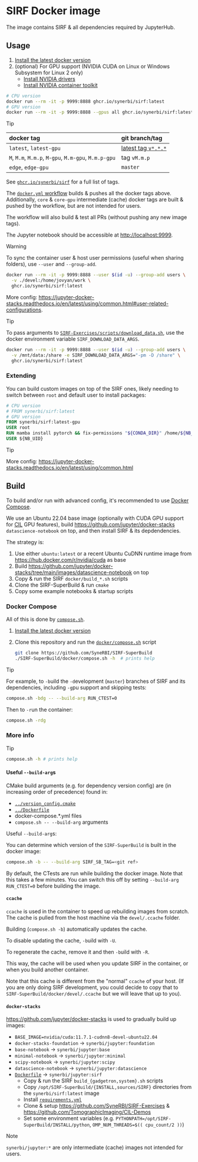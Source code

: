 # SIRF Docker image

The image contains SIRF & all dependencies required by JupyterHub.

## Usage

1. [Install the latest docker version](https://docs.docker.com/engine/install/)
2. (optional) For GPU support (NVIDIA CUDA on Linux or Windows Subsystem for Linux 2 only)
   - [Install NVIDIA drivers](https://developer.nvidia.com/cuda-downloads)
   - [Install NVIDIA container toolkit](https://docs.nvidia.com/datacenter/cloud-native/container-toolkit/latest/install-guide.html)

```sh
# CPU version
docker run --rm -it -p 9999:8888 ghcr.io/synerbi/sirf:latest
# GPU version
docker run --rm -it -p 9999:8888 --gpus all ghcr.io/synerbi/sirf:latest-gpu
```

> [!TIP]
> docker tag | git branch/tag
> :---|:---
> `latest`, `latest-gpu` | [latest tag `v*.*.*`](https://github.com/SyneRBI/SIRF-SuperBuild/releases/latest)
> `M`, `M.m`, `M.m.p`, `M-gpu`, `M.m-gpu`, `M.m.p-gpu` | tag `vM.m.p`
> `edge`, `edge-gpu` | `master`
>
> See [`ghcr.io/synerbi/sirf`](https://github.com/SyneRBI/SIRF-SuperBuild/pkgs/container/sirf) for a full list of tags.
>
> The [`docker.yml` workflow](../.github/workflows/docker.yml) builds & pushes all the docker tags above.
> Additionally, `core` & `core-gpu` intermediate (cache) docker tags are built & pushed by the workflow, but are not intended for users.

The workflow will also build & test all PRs (without pushing any new image tags).

The Jupyter notebook should be accessible at <http://localhost:9999>.

> [!WARNING]
> To sync the container user & host user permissions (useful when sharing folders), use `--user` and `--group-add`.
>
> ```sh
> docker run --rm -it -p 9999:8888 --user $(id -u) --group-add users \
>   -v ./devel:/home/jovyan/work \
>   ghcr.io/synerbi/sirf:latest
> ```

More config: <https://jupyter-docker-stacks.readthedocs.io/en/latest/using/common.html#user-related-configurations>.

> [!TIP]
> To pass arguments to [`SIRF-Exercises/scripts/download_data.sh`](https://github.com/SyneRBI/SIRF-Exercises/blob/master/scripts/download_data.sh), use the docker environment variable `SIRF_DOWNLOAD_DATA_ARGS`.
>
> ```sh
> docker run --rm -it -p 9999:8888 --user $(id -u) --group-add users \
>   -v /mnt/data:/share -e SIRF_DOWNLOAD_DATA_ARGS="-pm -D /share" \
>   ghcr.io/synerbi/sirf:latest
> ```

### Extending

You can build custom images on top of the SIRF ones, likely needing to switch between `root` and default user to install packages:

```Dockerfile
# CPU version
# FROM synerbi/sirf:latest
# GPU version
FROM synerbi/sirf:latest-gpu
USER root
RUN mamba install pytorch && fix-permissions "${CONDA_DIR}" /home/${NB_USER}
USER ${NB_UID}
```

> [!TIP]
> More config: <https://jupyter-docker-stacks.readthedocs.io/en/latest/using/common.html>

## Build

To build and/or run with advanced config, it's recommended to use [Docker Compose](https://docs.docker.com/compose/).

We use an Ubuntu 22.04 base image (optionally with CUDA GPU support for [CIL](https://github.com/TomographicImaging/CIL) GPU features), build <https://github.com/jupyter/docker-stacks> `datascience-notebook` on top, and then install SIRF & its depdendencies.

The strategy is:

1. Use either `ubuntu:latest` or a recent Ubuntu CuDNN runtime image from <https://hub.docker.com/r/nvidia/cuda> as base
2. Build <https://github.com/jupyter/docker-stacks/tree/main/images/datascience-notebook> on top
3. Copy & run the SIRF `docker/build_*.sh` scripts
4. Clone the SIRF-SuperBuild & run `cmake`
5. Copy some example notebooks & startup scripts

### Docker Compose

All of this is done by [`compose.sh`](./compose.sh).

1. [Install the latest docker version](https://docs.docker.com/engine/install/)
2. Clone this repository and run the [`docker/compose.sh`](docker/compose.sh) script

   ```bash
   git clone https://github.com/SyneRBI/SIRF-SuperBuild
   ./SIRF-SuperBuild/docker/compose.sh -h  # prints help
   ```

> [!TIP]
> For example, to `-b`uild the `-d`evelopment (`master`) branches of SIRF and its dependencies, including `-g`pu support and skipping tests:
>
> ```bash
> compose.sh -bdg -- --build-arg RUN_CTEST=0
> ```
>
> Then to `-r`un the container:
>
> ```bash
> compose.sh -rdg
> ```

### More info

> [!TIP]
>
> ```bash
> compose.sh -h # prints help
> ```

#### Useful `--build-arg`s

CMake build arguments (e.g. for dependency version config) are (in increasing order of precedence) found in:

- [`../version_config.cmake`](../version_config.cmake)
- [`../Dockerfile`](../Dockerfile)
- docker-compose.*.yml files
- `compose.sh -- --build-arg` arguments

Useful `--build-arg`s:

You can determine which version of the `SIRF-SuperBuild` is built in the docker image:

```bash
compose.sh -b -- --build-arg SIRF_SB_TAG=<git ref>
```

By default, the CTests are run while building the docker image. Note that this takes a few minutes.
You can switch this off by setting `--build-arg  RUN_CTEST=0` before building the image.

#### `ccache`

`ccache` is used in the container to speed up rebuilding images from scratch.
The cache is pulled from the host machine via the `devel/.ccache` folder.

Building (`compose.sh -b`) automatically updates the cache.

To disable updating the cache, `-b`uild with `-U`.

To regenerate the cache, remove it and then `-b`uild with `-R`.

This way, the cache will be used when you update SIRF in the container, or when you build another container.

Note that this cache is different from the "normal" `ccache` of your host. (If you are only doing SIRF development, you could decide to copy that to
`SIRF-SuperBuild/docker/devel/.ccache` but we will leave that up to you).

#### `docker-stacks`

<https://github.com/jupyter/docker-stacks> is used to gradually build up images:

- `BASE_IMAGE=nvidia/cuda:11.7.1-cudnn8-devel-ubuntu22.04`
- `docker-stacks-foundation` -> `synerbi/jupyter:foundation`
- `base-notebook` -> `synerbi/jupyter:base`
- `minimal-notebook` -> `synerbi/jupyter:minimal`
- `scipy-notebook` -> `synerbi/jupyter:scipy`
- `datascience-notebook` -> `synerbi/jupyter:datascience`
- [`Dockerfile`](./Dockerfile) -> `synerbi/jupyter:sirf`
  + Copy & run the SIRF `build_{gadgetron,system}.sh` scripts
  + Copy `/opt/SIRF-SuperBuild/{INSTALL,sources/SIRF}` directories from the `synerbi/sirf:latest` image
  + Install [`requirements.yml`](requirements.yml)
  + Clone & setup <https://github.com/SyneRBI/SIRF-Exercises> & <https://github.com/TomographicImaging/CIL-Demos>
  + Set some environment variables (e.g. `PYTHONPATH=/opt/SIRF-SuperBuild/INSTALL/python`, `OMP_NUM_THREADS=$(( cpu_count/2 ))`)

> [!NOTE]
> `synerbi/jupyter:*` are only intermediate (cache) images not intended for users.
